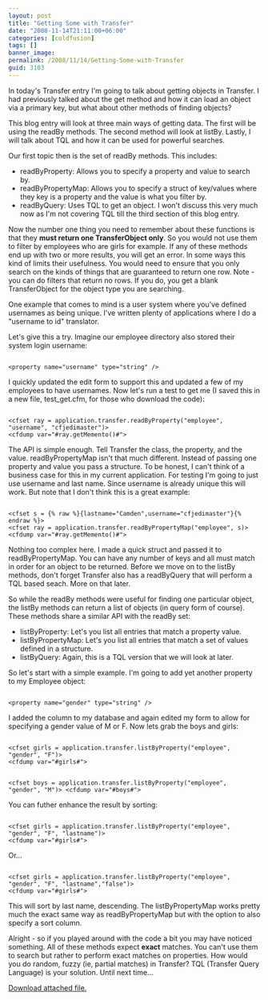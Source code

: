 ```yaml
---
layout: post
title: "Getting Some with Transfer"
date: "2008-11-14T21:11:00+06:00"
categories: [coldfusion]
tags: []
banner_image: 
permalink: /2008/11/14/Getting-Some-with-Transfer
guid: 3103
---
```


In today's Transfer entry I'm going to talk about getting objects in Transfer. I had previously talked about the get method and how it can load an object via a primary key, but what about other methods of finding objects?
<!--more-->
This blog entry will look at three main ways of getting data. The first will be using the readBy methods. The second method will look at listBy. Lastly, I will talk about TQL and how it can be used for powerful searches.

Our first topic then is the set of readBy methods. This includes:

<ul>
<li>readByProperty: Allows you to specify a property and value to search by.
<li>readByPropertyMap: Allows you to specify a struct of key/values where they key is a property and the value is what you filter by. 
<li>readByQuery: Uses TQL to get an object. I won't discuss this very much now as I'm not covering TQL till the third section of this blog entry.
</ul>

Now the number one thing you need to remember about these functions is that they <b>must return one TransferObject only</b>. So you would not use them to filter by employees who are girls for example. If any of these methods end up with two or more results, you will get an error. In some ways this kind of limits their usefulness. You would need to ensure that you only search on the kinds of things that are guaranteed to return one row. Note - you can do filters that return no rows. If you do, you get a blank TransferObject for the object type you are searching. 

One example that comes to mind is a user system where you've defined usernames as being unique. I've written plenty of applications where I do a "username to id" translator. 

Let's give this a try. Imagine our employee directory also stored their system login username:

<code>
&lt;property name="username" type="string" /&gt;
</code>

I quickly updated the edit form to support this and updated a few of my employees to have usernames. Now let's run a test to get me (I saved this in a new file, test_get.cfm, for those who download the code):

<code>
&lt;cfset ray = application.transfer.readByProperty("employee", "username", "cfjedimaster")&gt;
&lt;cfdump var="#ray.getMemento()#"&gt;
</code>

The API is simple enough. Tell Transfer the class, the property, and the value. readByPropertyMap isn't that much different. Instead of passing one property and value you pass a structure. To be honest, I can't think of a business case for this in my current application. For testing I'm going to just use username and last name. Since username is already unique this will work. But note that I don't think this is a great example:

<code>
&lt;cfset s = {% raw %}{lastname="Camden",username="cfjedimaster"}{% endraw %}&gt;
&lt;cfset ray = application.transfer.readByPropertyMap("employee", s)&gt;
&lt;cfdump var="#ray.getMemento()#"&gt;
</code>

Nothing too complex here. I made a quick struct and passed it to readByPropertyMap. You can have any number of keys and all must match in order for an object to be returned. Before we move on to the listBy methods, don't forget Transfer also has a readByQuery that will perform a TQL based seach. More on that later.

So while the readBy methods were useful for finding one particular object, the listBy methods can return a list of objects (in query form of course). These methods share a similar API with the readBy set:

<ul>
<li>listByProperty: Let's you list all entries that match a property value.
<li>listByPropertyMap: Let's you list all entries that match a set of values defined in a structure.
<li>listByQuery: Again, this is a TQL version that we will look at later.
</ul>

So let's start with a simple example. I'm going to add yet another property to my Employee object:

<code>
&lt;property name="gender" type="string" /&gt;
</code>

I added the column to my database and again edited my form to allow for specifying a gender value of M or F. Now lets grab the boys and girls:

<code>
&lt;cfset girls = application.transfer.listByProperty("employee", "gender", "F")&gt;
&lt;cfdump var="#girls#"&gt;

&lt;cfset boys = application.transfer.listByProperty("employee", "gender", "M")&gt;
&lt;cfdump var="#boys#"&gt;
</code>

You can futher enhance the result by sorting:

<code>
&lt;cfset girls = application.transfer.listByProperty("employee", "gender", "F", "lastname")&gt;
&lt;cfdump var="#girls#"&gt;
</code>

Or...

<code>
&lt;cfset girls = application.transfer.listByProperty("employee", "gender", "F", "lastname","false")&gt;
&lt;cfdump var="#girls#"&gt;
</code>

This will sort by last name, descending. The listByPropertyMap works pretty much the exact same way as readByPropertyMap but with the option to also specify a sort column. 

Alright - so if you played around with the code a bit you may have noticed something. All of these methods expect <b>exact</b> matches. You can't use them to search but rather to perform exact matches on properties. How would you do random, fuzzy (ie, partial matches) in Transfer? TQL (Transfer Query Language) is your solution. Until next time...<p><a href='enclosures/D{% raw %}%3A%{% endraw %}5Chosts{% raw %}%5Cwww%{% endraw %}2Ecoldfusionjedi{% raw %}%2Ecom%{% endraw %}5Cenclosures{% raw %}%2Fempdirectory5%{% endraw %}2Ezip'>Download attached file.</a></p>